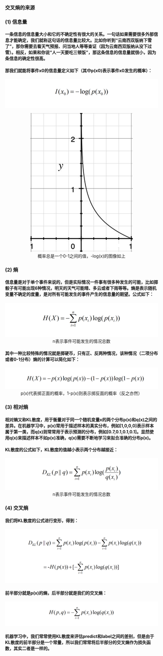 ### 交叉熵的来源
### (1) 信息量
#### 一条信息的信息量大小和它的不确定性有很大的关系。一句话如果需要很多外部信息才能确定，我们就称这句话的信息量比较大。比如你听到“云南西双版纳下雪了”，那你需要去看天气预报、问当地人等等查证（因为云南西双版纳从没下过雪）。相反，如果和你说“人一天要吃三顿饭”，那这条信息的信息量就很小，因为条信息的确定性很高。

#### 那我们就能将事件x0的信息量定义如下（其中p(x0)表示事件x0发生的概率）：
<p align="center">
<img src="/images/90.png"><br/>
</p>

<p align="center">
<img src="/images/89.jpg"><br/>
概率总是一个0-1之间的值，-log(x)的图像如上
</p>

### (2) 熵
#### 信息量是对于单个事件来说的，但是实际情况一件事有很多种发生的可能，比如掷骰子有可能出现6种情况，明天的天气可能晴、多云或者下雨等等。熵是表示随机变量不确定的度量，是对所有可能发生的事件产生的信息量的期望。公式如下：
<p align="center">
<img src="/images/91.png"><br/>
n表示事件可能发生的情况总数
</p>

#### 其中一种比较特殊的情况就是掷硬币，只有正、反两种情况，该种情况（二项分布或者0-1分布）熵的计算可以简化如下：
<p align="center">
<img src="/images/92.png"><br/>
p(x)代表掷正面的概率，1-p(x)则表示掷反面的概率（反之亦然）
</p>

### (3) 相对熵
#### 相对熵又称KL散度，用于衡量对于同一个随机变量x的两个分布p(x)和q(x)之间的差异。在机器学习中，p(x)常用于描述样本的真实分布，例如[1,0,0,0]表示样本属于第一类，而q(x)则常常用于表示预测的分布，例如[0.7,0.1,0.1,0.1]。显然使用q(x)来描述样本不如p(x)准确，q(x)需要不断地学习来拟合准确的分布p(x)。

#### KL散度的公式如下，KL散度的值越小表示两个分布越接近：
<p align="center">
<img src="/images/93.png"><br/>
n表示事件可能发生的情况总数
</p>

### (4) 交叉熵
#### 我们将KL散度的公式进行变形，得到：
<p align="center">
<img src="/images/94.png"><br/>
</p>

#### 前半部分就是p(x)的熵，后半部分就是我们的交叉熵：
<p align="center">
<img src="/images/95.png"><br/>
</p>

#### 机器学习中，我们常常使用KL散度来评估predict和label之间的差别，但是由于KL散度的前半部分是一个常量，所以我们常常将后半部分的交叉熵作为损失函数，其实二者是一样的。


